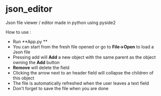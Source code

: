 # json_editor
Json file viewer / editor made in python using pyside2

How to use : 
  - Run **App.py **
  - You can start from the fresh file opened or go to **File->Open** to load a Json file
  - Pressing add will **Add** a new object with the same parent as the object owning the **Add** button
  - **Remove** will delete the field
  - Clicking the arrow next to an header field will collapse the children of this object
  - The file is automatically refreshed when the user leaves a text field
  - Don't forget to save the file when you are done

